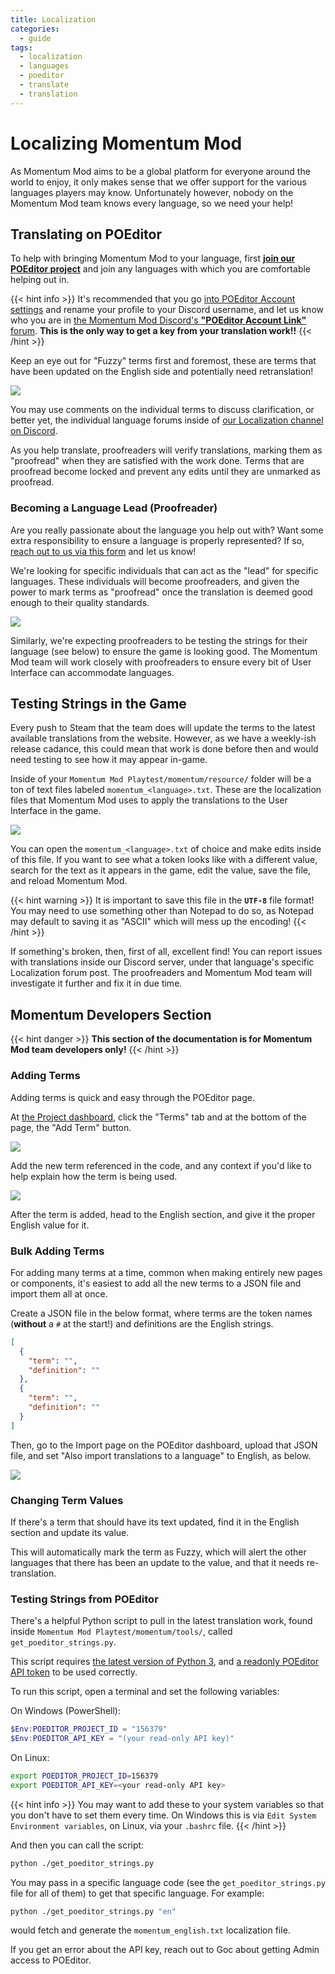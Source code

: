 ```yaml
---
title: Localization
categories:
  - guide
tags:
  - localization
  - languages
  - poeditor
  - translate
  - translation
---
```


# Localizing Momentum Mod

As Momentum Mod aims to be a global platform for everyone around the world to enjoy, it only makes sense that we offer support for the various languages players may know. Unfortunately however, nobody on the Momentum Mod team knows every language, so we need your help!

## Translating on POEditor

To help with bringing Momentum Mod to your language, first **[join our POEditor project](https://poeditor.com/join/project/LZnIxNDkJ4)** and join any languages with which you are comfortable helping out in.

{{< hint info >}}
It's recommended that you go [into POEditor Account settings](https://poeditor.com/account/) and rename your profile to your Discord username, and let us know who you are in [the Momentum Mod Discord's **"POEditor Account Link"** forum](https://discord.com/channels/235111289435717633/1029301620799963217). **This is the only way to get a key from your translation work!!**
{{< /hint >}}

Keep an eye out for "Fuzzy" terms first and foremost, these are terms that have been updated on the English side and potentially need retranslation!

![](/images/localization/loc-fuzzy-terms.jpg)

You may use comments on the individual terms to discuss clarification, or better yet, the individual language forums inside of [our Localization channel on Discord](https://discord.com/channels/235111289435717633/1019822630204870747).

As you help translate, proofreaders will verify translations, marking them as "proofread" when they are satisfied with the work done. Terms that are proofread become locked and prevent any edits until they are unmarked as proofread.

### Becoming a Language Lead (Proofreader)

Are you really passionate about the language you help out with? Want some extra responsibility to ensure a language is properly represented? If so, [reach out to us via this form](https://forms.gle/2RMtmQHdCLubtbSe7) and let us know!

We're looking for specific individuals that can act as the "lead" for specific languages. These individuals will become proofreaders, and given the power to mark terms as "proofread" once the translation is deemed good enough to their quality standards.

![](/images/localization/loc-proofread-toggle.jpg)

Similarly, we're expecting proofreaders to be testing the strings for their language (see below) to ensure the game is looking good. The Momentum Mod team will work closely with proofreaders to ensure every bit of User Interface can accommodate languages.

## Testing Strings in the Game

Every push to Steam that the team does will update the terms to the latest available translations from the website. However, as we have a weekly-ish release cadance, this could mean that work is done before then and would need testing to see how it may appear in-game.

Inside of your `Momentum Mod Playtest/momentum/resource/` folder will be a ton of text files labeled `momentum_<language>.txt`. These are the localization files that Momentum Mod uses to apply the translations to the User Interface in the game.

![](/images/localization/loc-local-files.jpg)

You can open the `momentum_<language>.txt` of choice and make edits inside of this file. If you want to see what a token looks like with a different value, search for the text as it appears in the game, edit the value, save the file, and reload Momentum Mod.

{{< hint warning >}}
It is important to save this file in the **`UTF-8`** file format! You may need to use something other than Notepad to do so, as Notepad may default to saving it as "ASCII" which will mess up the encoding!
{{< /hint >}}

If something's broken, then, first of all, excellent find! You can report issues with translations inside our Discord server, under that language's specific Localization forum post. The proofreaders and Momentum Mod team will investigate it further and fix it in due time.

## Momentum Developers Section

{{< hint danger >}}
**This section of the documentation is for Momentum Mod team developers only!**
{{< /hint >}}

### Adding Terms

Adding terms is quick and easy through the POEditor page.

At [the Project dashboard](https://poeditor.com/projects/view?id=156379), click the "Terms" tab and at the bottom of the page, the "Add Term" button.

![](/images/localization/loc-add-terms.jpg)

Add the new term referenced in the code, and any context if you'd like to help explain how the term is being used.

![](/images/localization/loc-new-term.jpg)

After the term is added, head to the English section, and give it the proper English value for it.

### Bulk Adding Terms

For adding many terms at a time, common when making entirely new pages or components, it's easiest to add all the new terms to a JSON file and import them all at once.

Create a JSON file in the below format, where terms are the token names (**without** a `#` at the start!) and definitions are the English strings.

```json
[
  {
    "term": "",
    "definition": ""
  },
  {
    "term": "",
    "definition": ""
  }
]
```

Then, go to the Import page on the POEditor dashboard, upload that JSON file, and set "Also import translations to a language" to English, as below.

![](/images/localization/loc-bulk-add-terms.jpg)

### Changing Term Values

If there's a term that should have its text updated, find it in the English section and update its value.

This will automatically mark the term as Fuzzy, which will alert the other languages that there has been an update to the value, and that it needs re-translation.

### Testing Strings from POEditor

There's a helpful Python script to pull in the latest translation work, found inside `Momentum Mod Playtest/momentum/tools/`, called `get_poeditor_strings.py`.

This script requires [the latest version of Python 3](https://www.python.org/downloads/), and [a readonly POEditor API token](https://poeditor.com/account/api) to be used correctly.

To run this script, open a terminal and set the following variables:

On Windows (PowerShell):

```powershell
$Env:POEDITOR_PROJECT_ID = "156379"
$Env:POEDITOR_API_KEY = "(your read-only API key)"
```

On Linux:

```sh
export POEDITOR_PROJECT_ID=156379
export POEDITOR_API_KEY=<your read-only API key>
```

{{< hint info >}}
You may want to add these to your system variables so that you don't have to set them every time. On Windows this is via `Edit System Environment variables`, on Linux, via your `.bashrc` file.
{{< /hint >}}

And then you can call the script:

```sh
python ./get_poeditor_strings.py
```

You may pass in a specific language code (see the `get_poeditor_strings.py` file for all of them) to get that specific language. For example:

```sh
python ./get_poeditor_strings.py "en"
```

would fetch and generate the `momentum_english.txt` localization file.

If you get an error about the API key, reach out to Goc about getting Admin access to POEditor.
